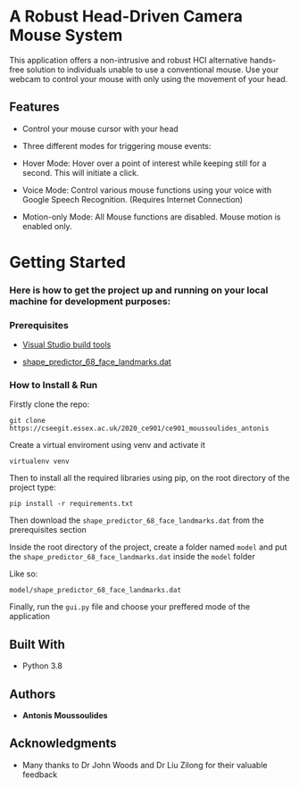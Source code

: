 # A Robust Head-Driven Camera Mouse System


This application offers a non-intrusive and robust HCI alternative hands-free solution to individuals unable to use a conventional mouse. Use your webcam to control your mouse with only using the movement of your head. 

## Features
* Control your mouse cursor with your head
* Three different modes for triggering mouse events: 
* Hover Mode: Hover over a point of interest while keeping still for a second. This will initiate a click.
  
* Voice Mode: Control various mouse functions using your voice with Google Speech Recognition. (Requires Internet Connection)
* Motion-only Mode: All Mouse functions are disabled. Mouse motion is enabled only.


# Getting Started

### Here is how to get the project up and running on your local machine for development purposes:

### Prerequisites



* [Visual Studio build tools](https://visualstudio.microsoft.com/thank-you-downloading-visual-studio/?sku=Community&rel=15#)

* [shape_predictor_68_face_landmarks.dat](https://github.com/italojs/facial-landmarks-recognition/blob/master/shape_predictor_68_face_landmarks.dat)





### How to Install & Run


Firstly clone the repo:

```
git clone https://cseegit.essex.ac.uk/2020_ce901/ce901_moussoulides_antonis
```

Create a virtual enviroment using venv and activate it

```
virtualenv venv
```

Then to install all the required libraries using pip, on the root directory of the project type:

```
pip install -r requirements.txt
```

Then download the ```shape_predictor_68_face_landmarks.dat``` from the prerequisites section


Inside the root directory of the project, create a folder named ```model``` and put the  ```shape_predictor_68_face_landmarks.dat``` inside the ```model``` folder

Like so: 

```
model/shape_predictor_68_face_landmarks.dat
```

Finally, run the ``gui.py`` file and choose your preffered mode of the application


## Built With

* Python 3.8



## Authors

* **Antonis Moussoulides**



## Acknowledgments

* Many thanks to Dr John Woods and Dr Liu Zilong for their valuable feedback
